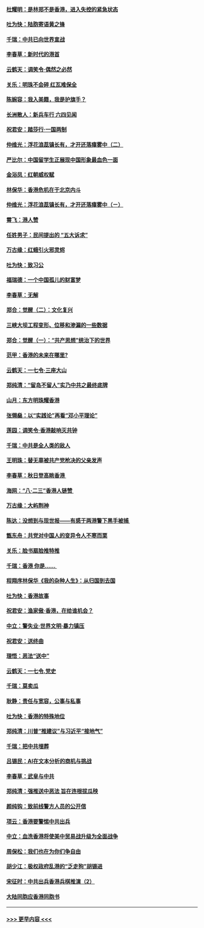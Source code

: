 #### [杜耀明：是林郑不是香港，进入失控的紧急状态](../pages/nsc993/n11491420.md?t=09011844) 
#### [吐为快：陆胞寄语黄之锋](../pages/nsc993/n11491117.md?t=09011844) 
#### [千瑞：中共已向世界宣战](../pages/nsc993/n11490123.md?t=09011844) 
#### [李春草：新时代的港首](../pages/nsc993/n11489864.md?t=09011844) 
#### [云鹤天：调笑令·偶然之必然](../pages/nsc993/n11489701.md?t=09011844) 
#### [关乐：明珠不会碎 红瓦难保全](../pages/nsc993/n11489647.md?t=09011844) 
#### [陈婉容：我入美籍，我是护旗手？](../pages/nsc993/n11487908.md?t=09011844) 
#### [长洲散人：新兵车行 六四见闻](../pages/nsc993/n11487729.md?t=09011844) 
#### [祝君安：踏莎行‧一国两制](../pages/nsc993/n11487699.md?t=09011844) 
#### [仲维光：浮花浪蕊镇长有，才开还落瘴雾中（二）](../pages/nsc993/n11483286.md?t=09011844) 
#### [严比尔：中国留学生正展现中国形象最血色一面](../pages/nsc993/n11485145.md?t=09011844) 
#### [金浴凤：红朝威权赋](../pages/nsc993/n11485191.md?t=09011844) 
#### [林保华：香港危机在于北京内斗](../pages/nsc993/n11484593.md?t=09011844) 
#### [仲维光：浮花浪蕊镇长有，才开还落瘴雾中（ㄧ）](../pages/nsc993/n11483259.md?t=09011844) 
#### [霄飞：港人赞](../pages/nsc993/n11482957.md?t=09011844) 
#### [任姓男子：民间提出的 “五大诉求”](../pages/nsc993/n11482897.md?t=09011844) 
#### [万古缘：红蛾引火邪灵烬](../pages/nsc993/n11482886.md?t=09011844) 
#### [吐为快：致习公](../pages/nsc993/n11482867.md?t=09011844) 
#### [福瑞德：一个中国孤儿的财富梦](../pages/nsc993/n11482817.md?t=09011844) 
#### [李春草：无解](../pages/nsc993/n11482791.md?t=09011844) 
#### [郑合：觉醒（二）：文化复兴](../pages/nsc993/n11478025.md?t=09011844) 
#### [三峡大坝工程变形、位移和渗漏的一些数据](../pages/nsc993/n11478232.md?t=09011844) 
#### [郑合：觉醒（一）：“共产思想”统治下的世界](../pages/nsc993/n11477663.md?t=09011844) 
#### [范甲：香港的未来在哪里?](../pages/nsc993/n11477249.md?t=09011844) 
#### [云鹤天：一七令·三座大山](../pages/nsc993/n11477192.md?t=09011844) 
#### [郑纯清：“留岛不留人”实乃中共之最终底牌](../pages/nsc993/n11476160.md?t=09011844) 
#### [山月：东方明珠耀香港](../pages/nsc993/n11476077.md?t=09011844) 
#### [张翎燊：以“实践论”再看“邓小平理论”](../pages/nsc993/n11475733.md?t=09011844) 
#### [莲园：调笑令‧香港敲响灭共钟](../pages/nsc993/n11475723.md?t=09011844) 
#### [千瑞：中共是全人类的敌人](../pages/nsc993/n11475329.md?t=09011844) 
#### [王明珠：替无辜被共产党枪决的父亲发声](../pages/nsc993/n11474570.md?t=09011844) 
#### [李春草：秋日登高眺香港 ](../pages/nsc993/n11474491.md?t=09011844) 
#### [海网：“八·二三”香港人链赞 ](../pages/nsc993/n11474538.md?t=09011844) 
#### [万古缘：大屿荆神](../pages/nsc993/n11474401.md?t=09011844) 
#### [陈达：没想到与现世报——有感于两港警下黑手被捕 ](../pages/nsc993/n11472557.md?t=09011844) 
#### [甑东舟：共党对中国人的变异令人不寒而栗](../pages/nsc993/n11472496.md?t=09011844) 
#### [关乐：脸书扇脸推特推](../pages/nsc993/n11472488.md?t=09011844) 
#### [千瑞：香港  你是…… ](../pages/nsc993/n11472459.md?t=09011844) 
#### [程翔序林保华《我的杂种人生》：从归国到去国](../pages/nsc993/n11472369.md?t=09011844) 
#### [吐为快：香港故事](../pages/nsc993/n11471931.md?t=09011844) 
#### [祝君安：渔家傲‧香港，在给谁机会？](../pages/nsc993/n11469718.md?t=09011844) 
#### [中立：警失业‧世界文明‧暴力镇压](../pages/nsc993/n11467566.md?t=09011844) 
#### [祝君安：送终曲](../pages/nsc993/n11467546.md?t=09011844) 
#### [理悟：恶法“送中”](../pages/nsc993/n11467290.md?t=09011844) 
#### [云鹤天：一七令.党史](../pages/nsc993/n11464122.md?t=09011844) 
#### [千瑞：莫卖瓜](../pages/nsc993/n11463014.md?t=09011844) 
#### [耿静：责任与宽容，公事与私事](../pages/nsc993/n11462810.md?t=09011844) 
#### [吐为快：香港的特殊地位](../pages/nsc993/n11462562.md?t=09011844) 
#### [郑纯清：川普“推建议”与习近平“接地气”](../pages/nsc993/n11461683.md?t=09011844) 
#### [千瑞：把中共埋葬](../pages/nsc993/n11461658.md?t=09011844) 
#### [吕锡民：AI在文本分析的商机与挑战](../pages/nsc993/n11460607.md?t=09011844) 
#### [李春草：武皇与中共](../pages/nsc993/n11460589.md?t=09011844) 
#### [郑纯清：强推送中恶法 旨在连根拔瓜秧](../pages/nsc993/n11460526.md?t=09011844) 
#### [颜纯钩：致前线警方人员的公开信](../pages/nsc993/n11459564.md?t=09011844) 
#### [项云：香港要警惕中共出兵](../pages/nsc993/n11459530.md?t=09011844) 
#### [中立：血洗香港将使美中贸易战升级为全面战争](../pages/nsc993/n11459717.md?t=09011844) 
#### [周保松：我们也在为你们争自由](../pages/nsc993/n11459087.md?t=09011844) 
#### [胡少江：极权政府乱港的“乏走狗”胡锡进](../pages/nsc993/n11459051.md?t=09011844) 
#### [宋征时：中共出兵香港兵棋推演（2）](../pages/nsc993/n11458306.md?t=09011844) 
#### [大陆同胞应香港同胞书](../pages/nsc993/n11457241.md?t=09011844) 

----
#### [ >>> 更早内容 <<< ](../indexes/nsc993-earlier.md)
